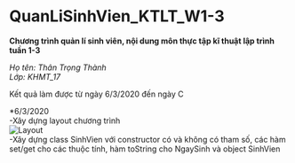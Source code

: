 # QuanLiSinhVien_KTLT_W1-3  
**Chương trình quản lí sinh viên, nội dung môn thực tập kĩ thuật lập trình tuần 1-3**  

*Họ tên: Thân Trọng Thành  
Lớp: KHMT_17*    

Kết quả làm được từ ngày 6/3/2020 đến ngày C  

*6/3/2020  
-Xây dựng layout chương trình  
![Layout](https://raw.githubusercontent.com/trongthanht3/QuanLiSinhVien_KTLT_W1-3/master/LayoutIMG/Layout.png)  
-Xây dựng class SinhVien với constructor có và không có tham số, các hàm set/get cho các thuộc tính, hàm toString cho NgaySinh và object SinhVien  
